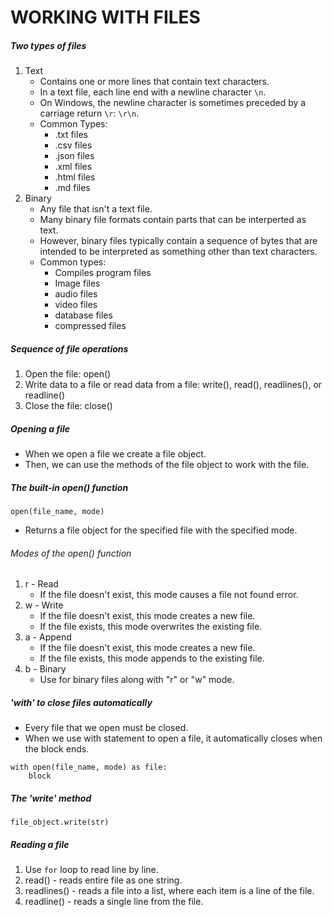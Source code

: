 # WORKING WITH FILES

##### Two types of files
1. Text
    - Contains one or more lines that contain text characters.
    - In a text file, each line end with a newline character `\n`.
    - On Windows, the newline character is sometimes preceded by a carriage return `\r`: `\r\n`.
    - Common Types:
        - .txt files
        - .csv files
        - .json files
        - .xml files
        - .html files
        - .md files
2. Binary
    - Any file that isn't a text file.
    - Many binary file formats contain parts that can be interperted as text.
    - However, binary files typically contain a sequence of bytes that are intended to be interpreted as something other than text characters.
    - Common types:
        - Compiles program files
        - Image files
        - audio files
        - video files
        - database files
        - compressed files

##### Sequence of file operations
1. Open the file: open()
2. Write data to a file or read data from a file: write(), read(), readlines(), or readline()
3. Close the file: close()


##### Opening a file
- When we open a file we create a file object.
- Then, we can use the methods of the file object to work with the file.

##### The built-in open() function
```
open(file_name, mode)
```
- Returns a file object for the specified file with the specified mode.

###### Modes of the open() function
1. r - Read
    - If the file doesn't exist, this mode causes a file not found error.
2. w - Write
    - If the file doesn't exist, this mode creates a new file.
    - If the file exists, this mode overwrites the existing file.
3. a - Append
    - If the file doesn't exist, this mode creates a new file.
    - If the file exists, this mode appends to the existing file.
4. b - Binary
    - Use for binary files along with "r" or "w" mode.

##### 'with' to close files automatically
- Every file that we open must be closed.
- When we use with statement to open a file, it automatically closes when the block ends.
```
with open(file_name, mode) as file:
    block
```

##### The 'write' method
```
file_object.write(str)
```

##### Reading a file
1. Use `for` loop to read line by line.
2. read() - reads entire file as one string.
3. readlines() - reads a file into a list, where each item is a line of the file.
4. readline() - reads a single line from the file.

